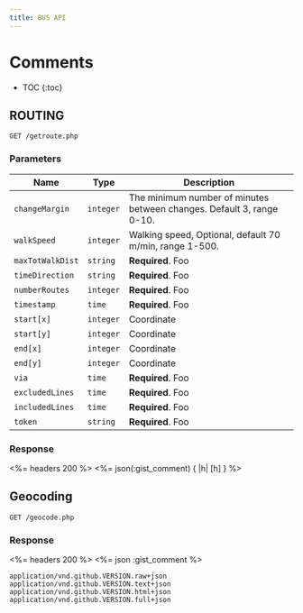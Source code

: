 ```yaml
---
title: BUS API
---
```


# Comments

* TOC
{:toc}

## ROUTING

    GET /getroute.php
    
    
### Parameters

Name | Type | Description 
-----|------|--------------
`changeMargin`|`integer` | The minimum number of minutes between changes. Default 3, range 0-10.
`walkSpeed`|`integer` | Walking speed, Optional, default 70 m/min, range 1-500.
`maxTotWalkDist`|`string` | **Required**. Foo
`timeDirection`|`string` | **Required**. Foo
`numberRoutes`|`integer` | **Required**. Foo
`timestamp`|`time` | **Required**. Foo
`start[x]`|`integer` | Coordinate
`start[y]`|`integer` | Coordinate
`end[x]`|`integer` | Coordinate
`end[y]`|`integer` | Coordinate
`via`|`time` | **Required**. Foo
`excludedLines`|`time` | **Required**. Foo
`includedLines`|`time` | **Required**. Foo
`token`|`string` | **Required**. Foo

### Response

<%= headers 200 %>
<%= json(:gist_comment) { |h| [h] } %>

## Geocoding

    GET /geocode.php

### Response

<%= headers 200 %>
<%= json :gist_comment %>


    application/vnd.github.VERSION.raw+json
    application/vnd.github.VERSION.text+json
    application/vnd.github.VERSION.html+json
    application/vnd.github.VERSION.full+json
